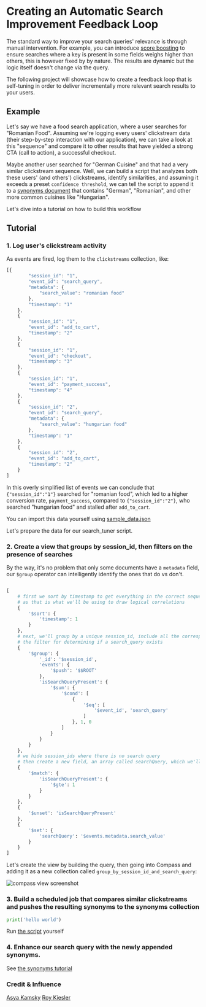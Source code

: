 # Creating an Automatic Search Improvement Feedback Loop

The standard way to improve your search queries' relevance is through manual intervention. For example, you can introduce [score boosting](../3-advanced-scoring) to ensure searches where a key is present in some fields weighs higher than others, this is however fixed by by nature. The results are dynamic but the logic itself doesn't change via the query.

The following project will showcase how to create a feedback loop that is self-tuning in order to deliver incrementally more relevant search results to your users.

## Example

Let's say we have a food search application, where a user searches for "Romanian Food". Assuming we're logging every users' clickstream data (their step-by-step interaction with our application), we can take a look at this "sequence" and compare it to other results that have yielded a strong CTA (call to action), a successful checkout.

Maybe another user searched for "German Cuisine" and that had a very similar clickstream sequence. Well, we can build a script that analyzes both these users' (and others') clickstreams, identify similarities, and assuming it exceeds a preset `confidence threshold`, we can tell the script to append it to a [synonyms document](#) that contains "German", "Romanian", and other more common cuisines like "Hungarian".

Let's dive into a tutorial on how to build this workflow

## Tutorial

### 1. Log user's clickstream activity

As events are fired, log them to the `clickstreams` collection, like:

```javascript
[{
		"session_id": "1",
		"event_id": "search_query",
		"metadata": {
			"search_value": "romanian food"
		},
		"timestamp": "1"
	},
	{
		"session_id": "1",
		"event_id": "add_to_cart",
		"timestamp": "2"
	},
	{
		"session_id": "1",
		"event_id": "checkout",
		"timestamp": "3"
	},
	{
		"session_id": "1",
		"event_id": "payment_success",
		"timestamp": "4"
	},
	{
		"session_id": "2",
		"event_id": "search_query",
		"metadata": {
			"search_value": "hungarian food"
		},
		"timestamp": "1"
	},
	{
		"session_id": "2",
		"event_id": "add_to_cart",
		"timestamp": "2"
	}
]
```



In this overly simplified list of events we can conclude that `{"session_id":"1"}` searched for "romanian food", which led to a higher conversion rate, `payment_success`, compared to `{"session_id":"2"}`, who searched "hungarian food" and stalled after `add_to_cart`.

You can import this data yourself using [sample_data.json](/sample_data.json)

Let's prepare the data for our search_tuner script.


### 2. Create a view that groups by session_id, then filters on the presence of searches

By the way, it's no problem that only some documents have a `metadata` field, our `$group` operator can intelligently identify the ones that do vs don't.

``` python

[
    # first we sort by timestamp to get everything in the correct sequence of events,
    # as that is what we'll be using to draw logical correlations
    {
        '$sort': {
            'timestamp': 1
        }
    },
    # next, we'll group by a unique session_id, include all the corresponding events, and begin
    # the filter for determining if a search_query exists
    {
        '$group': {
            '_id': '$session_id',
            'events': {
                '$push': '$$ROOT'
            },
            'isSearchQueryPresent': {
                '$sum': {
                    '$cond': [
                        {
                            '$eq': [
                                '$event_id', 'search_query'
                            ]
                        }, 1, 0
                    ]
                }
            }
        }
    },
    # we hide session_ids where there is no search query
    # then create a new field, an array called searchQuery, which we'll use to parse
    {
        '$match': {
            'isSearchQueryPresent': {
                '$gte': 1
            }
        }
    },
    {
        '$unset': 'isSearchQueryPresent'
    },
    {
        '$set': {
            'searchQuery': '$events.metadata.search_value'
        }
    }
]

```

Let's create the view by building the query, then going into Compass and adding it as a new collection called `group_by_session_id_and_search_query`:

![compass view screenshot](/assets/compass_view_creation.png)

### 3. Build a scheduled job that compares similar clickstreams and pushes the resulting synonyms to the synonyms collection

```python
print('hello world')
```

Run [the script](/search_tuner.py) yourself

### 4. Enhance our search query with the newly appended synonyms.

See [the synonyms tutorial](../patterns/synonyms)

### Credit & Influence

[Asya Kamsky](kamsky.org/stupid-tricks-with-mongodb/aggregating-over-time)
[Roy Kiesler]()
